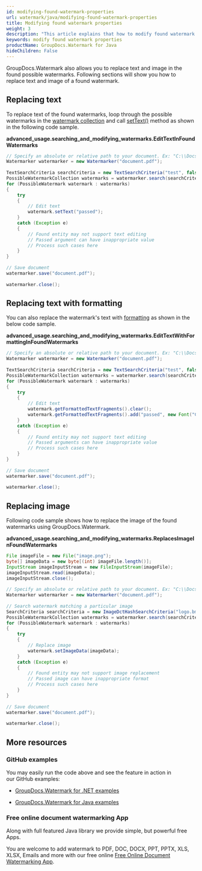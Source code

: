 ```yaml
---
id: modifying-found-watermark-properties
url: watermark/java/modifying-found-watermark-properties
title: Modifying found watermark properties
weight: 3
description: "This article explains that how to modify found watermark properties while using GroupDocs.Watermarks Java API."
keywords: modify found watermark properties
productName: GroupDocs.Watermark for Java
hideChildren: False
---
```

GroupDocs.Watermark also allows you to replace text and image in the found possible watermarks. Following sections will show you how to replace text and image of a found watermark.

## Replacing text

To replace text of the found watermarks, loop through the possible watermarks in the [watermark collection](https://reference.groupdocs.com/watermark/java/com.groupdocs.watermark.search/PossibleWatermarkCollection) and call [setText()](https://reference.groupdocs.com/watermark/java/com.groupdocs.watermark.search/PossibleWatermark#setText(java.lang.String)) method as shown in the following code sample.

**advanced\_usage.searching\_and\_modifying\_watermarks.EditTextInFoundWatermarks**

```java
// Specify an absolute or relative path to your document. Ex: "C:\\Docs\\document.pdf"
Watermarker watermarker = new Watermarker("document.pdf");                                      
                                                                                                         
TextSearchCriteria searchCriteria = new TextSearchCriteria("test", false);                               
PossibleWatermarkCollection watermarks = watermarker.search(searchCriteria);                             
for (PossibleWatermark watermark : watermarks)                                                           
{                                                                                                        
    try                                                                                                  
    {                                                                                                    
        // Edit text                                                                                     
        watermark.setText("passed");                                                                     
    }                                                                                                    
    catch (Exception e)                                                                                  
    {                                                                                                    
        // Found entity may not support text editing                                                     
        // Passed argument can have inappropriate value                                                  
        // Process such cases here                                                                       
    }                                                                                                    
}                                                                                                        
                                                                                                         
// Save document                                                                                         
watermarker.save("document.pdf");                                                              
                                                                                                         
watermarker.close();                                                                                     
```

## Replacing text with formatting

You can also replace the watermark's text with [formatting](https://reference.groupdocs.com/watermark/java/com.groupdocs.watermark.search/PossibleWatermark#getFormattedTextFragments()) as shown in the below code sample.

**advanced\_usage.searching\_and\_modifying\_watermarks.EditTextWithFormattingInFoundWatermarks**

```java
// Specify an absolute or relative path to your document. Ex: "C:\\Docs\\document.pdf"                             
Watermarker watermarker = new Watermarker("document.pdf");                                                                   
                                                                                                                                      
TextSearchCriteria searchCriteria = new TextSearchCriteria("test", false);                                                            
PossibleWatermarkCollection watermarks = watermarker.search(searchCriteria);                                                          
for (PossibleWatermark watermark : watermarks)                                                                                        
{                                                                                                                                     
    try                                                                                                                               
    {                                                                                                                                 
        // Edit text                                                                                                                  
        watermark.getFormattedTextFragments().clear();                                                                                
        watermark.getFormattedTextFragments().add("passed", new Font("Calibri", 19, FontStyle.Bold), Color.getRed(), Color.getAqua());
    }                                                                                                                                 
    catch (Exception e)                                                                                                               
    {                                                                                                                                 
        // Found entity may not support text editing                                                                                  
        // Passed arguments can have inappropriate value                                                                              
        // Process such cases here                                                                                                    
    }                                                                                                                                 
}                                                                                                                                     
                                                                                                                                      
// Save document                                                                                                                      
watermarker.save("document.pdf");                                                                                           
                                                                                                                                      
watermarker.close();                                                                                                                  
```

## Replacing image

Following code sample shows how to replace the image of the found watermarks using GroupDocs.Watermark.

**advanced\_usage.searching\_and\_modifying\_watermarks.ReplacesImageInFoundWatermarks**

```java
File imageFile = new File("image.png");                                                           
byte[] imageData = new byte[(int) imageFile.length()];                                                   
InputStream imageInputStream = new FileInputStream(imageFile);                                           
imageInputStream.read(imageData);                                                                        
imageInputStream.close();                                                                                
                                                                                                         
// Specify an absolute or relative path to your document. Ex: "C:\\Docs\\document.pdf"
Watermarker watermarker = new Watermarker("document.pdf");                                      
                                                                                                         
// Search watermark matching a particular image                                                          
SearchCriteria searchCriteria = new ImageDctHashSearchCriteria("logo.bmp");                       
PossibleWatermarkCollection watermarks = watermarker.search(searchCriteria);                             
for (PossibleWatermark watermark : watermarks)                                                           
{                                                                                                        
    try                                                                                                  
    {                                                                                                    
        // Replace image                                                                                 
        watermark.setImageData(imageData);                                                               
    }                                                                                                    
    catch (Exception e)                                                                                  
    {                                                                                                    
        // Found entity may not support image replacement                                                
        // Passed image can have inappropriate format                                                    
        // Process such cases here                                                                       
    }                                                                                                    
}                                                                                                        
                                                                                                         
// Save document                                                                                         
watermarker.save("document.pdf");                                                              
                                                                                                         
watermarker.close();                                                                                     
```

## More resources

### GitHub examples

You may easily run the code above and see the feature in action in our GitHub examples:

*   [GroupDocs.Watermark for .NET examples](https://github.com/groupdocs-watermark/GroupDocs.Watermark-for-.NET)
    
*   [GroupDocs.Watermark for Java examples](https://github.com/groupdocs-watermark/GroupDocs.Watermark-for-Java)
    

### Free online document watermarking App

Along with full featured Java library we provide simple, but powerful free Apps.

You are welcome to add watermark to PDF, DOC, DOCX, PPT, PPTX, XLS, XLSX, Emails and more with our free online [Free Online Document Watermarking App](https://products.groupdocs.app/watermark).

